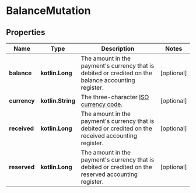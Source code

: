 
# BalanceMutation

## Properties
Name | Type | Description | Notes
------------ | ------------- | ------------- | -------------
**balance** | **kotlin.Long** | The amount in the payment&#39;s currency that is debited or credited on the balance accounting register. |  [optional]
**currency** | **kotlin.String** | The three-character [ISO currency code](https://docs.adyen.com/development-resources/currency-codes). |  [optional]
**received** | **kotlin.Long** | The amount in the payment&#39;s currency that is debited or credited on the received accounting register. |  [optional]
**reserved** | **kotlin.Long** | The amount in the payment&#39;s currency that is debited or credited on the reserved accounting register. |  [optional]



